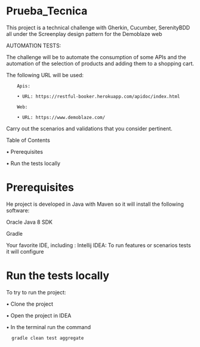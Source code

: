 # Prueba_Tecnica

This project is a technical challenge with Gherkin, Cucumber, SerenityBDD all under the Screenplay design pattern for the Demoblaze web

AUTOMATION TESTS:

The challenge will be to automate the consumption of some APIs and the automation of the selection of products and adding them to a shopping cart.

The following URL will be used:

        Apis:

        • URL: https://restful-booker.herokuapp.com/apidoc/index.html

        Web:

        • URL: https://www.demoblaze.com/

Carry out the scenarios and validations that you consider pertinent.

Table of Contents

  • Prerequisites

  • Run the tests locally

# Prerequisites
  He project is developed in Java with Maven so it will install the following software:

  Oracle Java 8 SDK

  Gradle

  Your favorite IDE, including :
  Intellij IDEA: To run features or scenarios tests it will configure

# Run the tests locally
  To try to run the project:

  • Clone the project
  
  • Open the project in IDEA
  
  • In the terminal run the command
  
      gradle clean test aggregate
